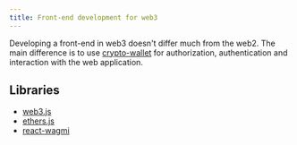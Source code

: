 ```yaml
---
title: Front-end development for web3
---
```


Developing a front-end in web3 doesn't differ much from the web2. The main difference is to use [crypto-wallet](/Knowledge/Web3/crypto-wallet.md) for authorization, authentication and interaction with the web application.

## Libraries

- [web3.js](https://web3js.readthedocs.io/en/v1.8.0/)
- [ethers.js](/Knowledge/Web3/frontend/ethers.md)
- [react-wagmi](https://wagmi.sh)
